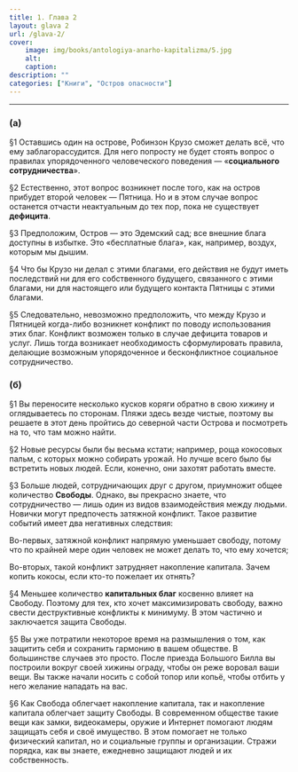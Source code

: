 ```yaml
---
title: 1. Глава 2
layout: glava 2
url: /glava-2/
cover:
    image: img/books/antologiya-anarho-kapitalizma/5.jpg
    alt: 
    caption: 
description: ""
categories: ["Книги", "Остров опасности"]
---
```


------

### <h3>(а)</h3>


§1 Оставшись один на острове, Робинзон Крузо сможет делать всё, что ему заблагорассудится. Для него попросту не будет стоять вопрос о правилах упорядоченного человеческого поведения — «**социального сотрудничества**».

§2 Естественно, этот вопрос возникнет после того, как на остров прибудет второй человек — Пятница. Но и в этом случае вопрос останется отчасти неактуальным до тех пор, пока не существует **дефицита**.

§3 Предположим, Остров — это Эдемский сад; все внешние блага доступны в избытке. Это «бесплатные блага», как, например, воздух, которым мы дышим.

§4 Что бы Крузо ни делал с этими благами, его действия не будут иметь последствий ни для его собственного будущего, связанного с этими благами, ни для настоящего или будущего контакта Пятницы с этими благами.

§5 Следовательно, невозможно предположить, что между Крузо и Пятницей когда-либо возникнет конфликт по поводу использования этих благ. Конфликт возможен только в случае дефицита товаров и услуг. Лишь тогда возникает необходимость сформулировать правила, делающие возможным упорядоченное и бесконфликтное социальное сотрудничество.

### <h3>(б)</h3>

§1 Вы переносите несколько кусков коряги обратно в свою хижину и оглядываетесь по сторонам. Пляжи здесь везде чистые, поэтому вы решаете в этот день пройтись до северной части Острова и посмотреть на то, что там можно найти.

§2 Новые ресурсы были бы весьма кстати; например, роща кокосовых пальм, с которых можно собирать урожай. Но лучше всего было бы встретить новых людей. Если, конечно, они захотят работать вместе.

§3 Больше людей, сотрудничающих друг с другом, приумножит общее количество **Свободы**. Однако, вы прекрасно знаете, что сотрудничество — лишь один из видов взаимодействия между людьми. Новички могут предпочесть затяжной конфликт. Такое развитие событий имеет два негативных следствия:

Во-первых, затяжной конфликт напрямую уменьшает свободу, потому что по крайней мере один человек не может делать то, что ему хочется;

Во-вторых, такой конфликт затрудняет накопление капитала. Зачем копить кокосы, если кто-то пожелает их отнять?

§4 Меньшее количество **капитальных благ** косвенно влияет на Свободу. Поэтому для тех, кто хочет максимизировать свободу, важно свести деструктивные конфликты к минимуму. В этом частично и заключается защита Свободы.

§5 Вы уже потратили некоторое время на размышления о том, как защитить себя и сохранить гармонию в вашем обществе. В большинстве случаев это просто. После приезда Большого Билла вы построили вокруг своей хижины ограду, чтобы он реже воровал ваши вещи. Вы также начали носить с собой топор или копьё, чтобы отбить у него желание нападать на вас.

§6 Как Свобода облегчает накопление капитала, так и накопление капитала облегчает защиту Свободы. В современном обществе такие вещи как замки, видеокамеры, оружие и Интернет помогают людям защищать себя и своё имущество. В этом помогает не только физический капитал, но и социальные группы и организации. Стражи порядка, как вы знаете, ежедневно защищают людей и их собственность.